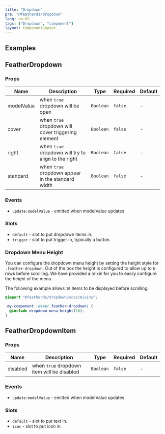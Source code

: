 ```yaml
---
title: "Dropdown"
pre: "@featherds/dropdown"
lang: en-US
tags: ["Dropdown", "component"]
layout: ComponentLayout
---
```


## Examples

<Dropdown-Examples />

## FeatherDropdown

### Props

| Name       | Description                                         | Type      | Required | Default |
| ---------- | --------------------------------------------------- | --------- | -------- | ------- |
| modelValue | when `true` dropdown will be open                   | `Boolean` | `false`  | -       |
| cover      | when `true` dropdown will cover triggering element  | `Boolean` | `false`  | -       |
| right      | when `true` dropdown will try to align to the right | `Boolean` | `false`  | -       |
| standard   | when `true` dropdown appear in the standard width   | `Boolean` | `false`  | -       |

### Events

- `update:modelValue` - emitted when modelValue updates

### Slots

- `default` - slot to put dropdown items in.
- `trigger` - slot to put trigger in, typically a button.

### Dropdown Menu Height

You can configure the dropdown menu height by setting the height style for `.feather-dropdown`. Out of the box the height is configured to allow up to `6` rows before scrolling. We have provided a mixin for you to easily configure the height of the menu.

The following example allows `10` items to be displayed before scrolling.

```scss
@import "@featherds/dropdown/scss/mixins";

.my-component :deep(.feather-dropdown) {
  @include dropdown-menu-height(10);
}
```

## FeatherDropdownItem

### Props

| Name     | Description                                | Type      | Required | Default |
| -------- | ------------------------------------------ | --------- | -------- | ------- |
| disabled | when `true` dropdown item will be disabled | `Boolean` | `false`  | -       |

### Events

- `update:modelValue` - emitted when modelValue updates

### Slots

- `default` - slot to put text in.
- `icon` - slot to put icon in.
